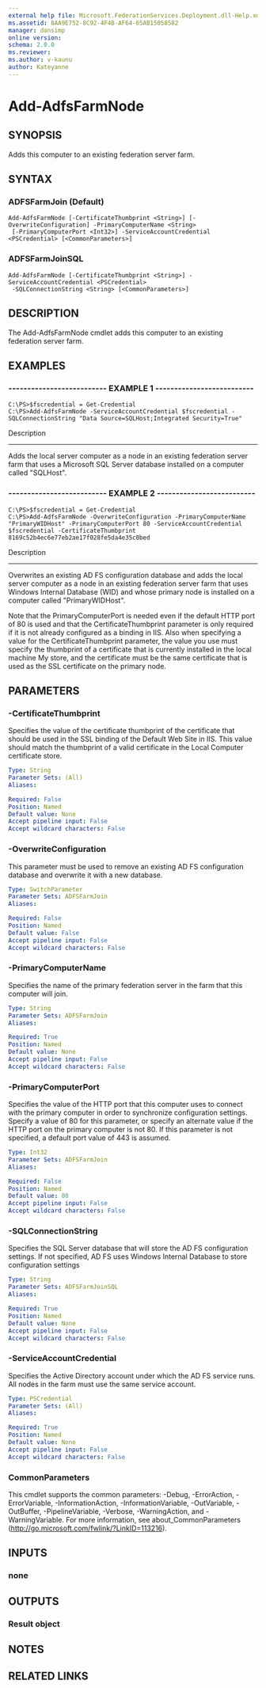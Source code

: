 ```yaml
---
external help file: Microsoft.FederationServices.Deployment.dll-Help.xml
ms.assetid: 8AA9E752-8C92-4F4B-AF64-65AB15058582
manager: dansimp
online version: 
schema: 2.0.0
ms.reviewer:
ms.author: v-kaunu
author: Kateyanne
---
```


# Add-AdfsFarmNode

## SYNOPSIS
Adds this computer to an existing federation server farm.

## SYNTAX

### ADFSFarmJoin (Default)
```
Add-AdfsFarmNode [-CertificateThumbprint <String>] [-OverwriteConfiguration] -PrimaryComputerName <String>
 [-PrimaryComputerPort <Int32>] -ServiceAccountCredential <PSCredential> [<CommonParameters>]
```

### ADFSFarmJoinSQL
```
Add-AdfsFarmNode [-CertificateThumbprint <String>] -ServiceAccountCredential <PSCredential>
 -SQLConnectionString <String> [<CommonParameters>]
```

## DESCRIPTION
The Add-AdfsFarmNode cmdlet adds this computer to an existing federation server farm.

## EXAMPLES

### -------------------------- EXAMPLE 1 --------------------------
```
C:\PS>$fscredential = Get-Credential
C:\PS>Add-AdfsFarmNode -ServiceAccountCredential $fscredential -SQLConnectionString "Data Source=SQLHost;Integrated Security=True"
```

Description

-----------

Adds the local server computer as a node in an existing federation server farm that uses a Microsoft SQL Server database installed on a computer called "SQLHost".

### -------------------------- EXAMPLE 2 --------------------------
```
C:\PS>$fscredential = Get-Credential
C:\PS>Add-AdfsFarmNode -OverwriteConfiguration -PrimaryComputerName "PrimaryWIDHost" -PrimaryComputerPort 80 -ServiceAccountCredential $fscredential -CertificateThumbprint 8169c52b4ec6e77eb2ae17f028fe5da4e35c0bed
```

Description

-----------

Overwrites an existing AD FS configuration database and adds the local server computer as a node in an existing federation server farm that uses Windows Internal Database (WID) and whose primary node is installed on a computer called "PrimaryWIDHost".

Note that the PrimaryComputerPort is needed even if the default HTTP port of 80 is used and that the CertificateThumbprint parameter is only required if it is not already configured as a binding in IIS.
Also when specifying a value for the CertificateThumbprint parameter, the value you use must specify the thumbprint of a certificate that is currently installed in the local machine My store, and the certificate must be the same certificate that is used as the SSL certificate on the primary node.

## PARAMETERS

### -CertificateThumbprint
Specifies the value of the certificate thumbprint of the certificate that should be used in the SSL binding of the Default Web Site in IIS.
This value should match the thumbprint of a valid certificate in the Local Computer certificate store.

```yaml
Type: String
Parameter Sets: (All)
Aliases: 

Required: False
Position: Named
Default value: None
Accept pipeline input: False
Accept wildcard characters: False
```

### -OverwriteConfiguration
This parameter must be used to remove an existing AD FS configuration database and overwrite it with a new database.

```yaml
Type: SwitchParameter
Parameter Sets: ADFSFarmJoin
Aliases: 

Required: False
Position: Named
Default value: False
Accept pipeline input: False
Accept wildcard characters: False
```

### -PrimaryComputerName
Specifies the name of the primary federation server in the farm that this computer will join.

```yaml
Type: String
Parameter Sets: ADFSFarmJoin
Aliases: 

Required: True
Position: Named
Default value: None
Accept pipeline input: False
Accept wildcard characters: False
```

### -PrimaryComputerPort
Specifies the value of the HTTP port that this computer uses to connect with the primary computer in order to synchronize configuration settings.
Specify a value of 80 for this parameter, or specify an alternate value if the HTTP port on the primary computer is not 80.
If this parameter is not specified, a default port value of 443 is assumed.

```yaml
Type: Int32
Parameter Sets: ADFSFarmJoin
Aliases: 

Required: False
Position: Named
Default value: 80
Accept pipeline input: False
Accept wildcard characters: False
```

### -SQLConnectionString
Specifies the SQL Server database that will store the AD FS configuration settings.
If not specified, AD FS uses Windows Internal Database to store configuration settings

```yaml
Type: String
Parameter Sets: ADFSFarmJoinSQL
Aliases: 

Required: True
Position: Named
Default value: None
Accept pipeline input: False
Accept wildcard characters: False
```

### -ServiceAccountCredential
Specifies the Active Directory account under which the AD FS service runs.
All nodes in the farm must use the same service account.

```yaml
Type: PSCredential
Parameter Sets: (All)
Aliases: 

Required: True
Position: Named
Default value: None
Accept pipeline input: False
Accept wildcard characters: False
```

### CommonParameters
This cmdlet supports the common parameters: -Debug, -ErrorAction, -ErrorVariable, -InformationAction, -InformationVariable, -OutVariable, -OutBuffer, -PipelineVariable, -Verbose, -WarningAction, and -WarningVariable. For more information, see about_CommonParameters (http://go.microsoft.com/fwlink/?LinkID=113216).

## INPUTS

### none

## OUTPUTS

### Result object

## NOTES

## RELATED LINKS

